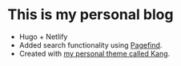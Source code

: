 # This is my personal blog

- Hugo + Netlify
- Added search functionality using [Pagefind](https://pagefind.app).
- Created with [my personal theme called Kang](https://github.com/kangminsukdotcom/hugo-kang).